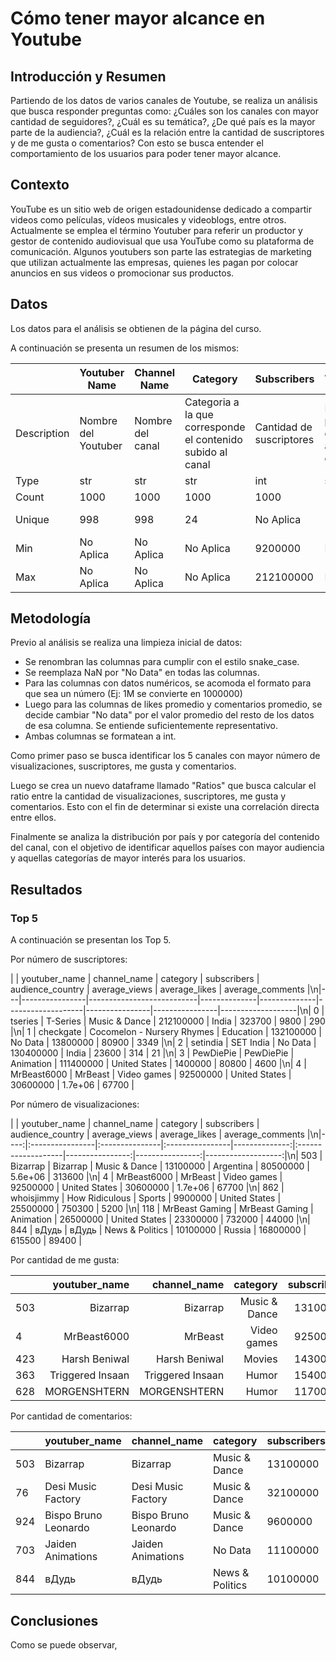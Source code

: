 # Cómo tener mayor alcance en Youtube

## Introducción y Resumen

Partiendo de los datos de varios canales de Youtube, se realiza un análisis que busca responder preguntas como: ¿Cuáles son los canales con mayor cantidad de seguidores?, ¿Cuál es su temática?, ¿De qué país es la mayor parte de la audiencia?, ¿Cuál es la relación entre la cantidad de suscriptores y de me gusta o comentarios? 
Con esto se busca entender el comportamiento de los usuarios para poder tener mayor alcance. 

## Contexto

YouTube es un sitio web de origen estadounidense dedicado a compartir videos como películas, vídeos musicales y videoblogs, entre otros. 
Actualmente se emplea el término Youtuber para referir un productor y gestor de contenido audiovisual que usa YouTube como su plataforma de comunicación. Algunos youtubers son parte las estrategias de marketing que utilizan actualmente las empresas, quienes les pagan por colocar anuncios en sus videos o promocionar sus productos. 

## Datos

Los datos para el análisis se obtienen de la página del curso.

A continuación se presenta un resumen de los mismos: 

|             | Youtuber Name       | Channel Name     | Category                                                    | Subscribers              | Audience Country                         | Average Views                        | Average Likes                   | Average Comments                 |
|-------------|---------------------|------------------|-------------------------------------------------------------|--------------------------|------------------------------------------|--------------------------------------|---------------------------------|----------------------------------|
| Description | Nombre del Youtuber | Nombre del canal | Categoria a la que corresponde el contenido subido al canal | Cantidad de suscriptores | Pais principal de la audiencia del canal | Cantidad promedio de visualizaciones | Cantidad promedio de 'Me gusta' | Cantidad promedio de comentarios |
| Type        |                 str |              str |                                                         str |                      int |                                      str |                                  int |                             int |                              int |
| Count       |                1000 |             1000 |                                                        1000 |                     1000 |                                     1000 |                                 1000 |                            1000 |                             1000 |
| Unique      |                 998 |              998 |                                                          24 |                No Aplica |                                       28 |                            No Aplica |                       No Aplica |                        No Aplica |
| Min         |           No Aplica |        No Aplica |                                                   No Aplica |                  9200000 |                                No Aplica |                                    0 |                               5 |                                1 |
| Max         |           No Aplica |        No Aplica |                                                   No Aplica |                212100000 |                                No Aplica |                             80500000 |                         5600000 |                           313600 |


## Metodología

Previo al análisis se realiza una limpieza inicial de datos:
<ul>
<li>Se renombran las columnas para cumplir con el estilo snake_case.</li>
<li>Se reemplaza NaN por "No Data" en todas las columnas.</li>
<li>Para las columnas con datos numéricos, se acomoda el formato para que sea un número (Ej: 1M se convierte en 1000000)</li>
<li>Luego para las columnas de likes promedio y comentarios promedio, se decide cambiar "No data" por el valor promedio del resto de los datos de esa columna. Se entiende suficientemente representativo.</li>
<li>Ambas columnas se formatean a int.</li>
</ul>

Como primer paso se busca identificar los 5 canales con mayor número de visualizaciones, suscriptores, me gusta y comentarios.

Luego se crea un nuevo dataframe llamado "Ratios" que busca calcular el ratio entre la cantidad de visualizaciones, suscriptores, me gusta y comentarios. Esto con el fin de determinar si existe una correlación directa entre ellos.

Finalmente se analiza la distribución por país y por categoría del contenido del canal, con el objetivo de identificar aquellos países con mayor audiencia y aquellas categorías de mayor interés para los usuarios.


## Resultados

### Top 5
A continuación se presentan los Top 5.

Por número de suscriptores:

|    | youtuber_name   | channel_name               | category      |   subscribers | audience_country   |   average_views |   average_likes |   average_comments |\n|---|----------------|---------------------------|--------------|--------------|-------------------|----------------|----------------|-------------------|\n|  0 | tseries         | T-Series                   | Music & Dance |     212100000 | India              |          323700 |      9800       |                290 |\n|  1 | checkgate       | Cocomelon - Nursery Rhymes | Education     |     132100000 | No Data            |        13800000 |     80900       |               3349 |\n|  2 | setindia        | SET India                  | No Data       |     130400000 | India              |           23600 |       314       |                 21 |\n|  3 | PewDiePie       | PewDiePie                  | Animation     |     111400000 | United States      |         1400000 |     80800       |               4600 |\n|  4 | MrBeast6000     | MrBeast                    | Video games   |      92500000 | United States      |        30600000 |         1.7e+06 |              67700 |

Por número de visualizaciones:

|     | youtuber_name   | channel_name   | category        |   subscribers | audience_country   |   average_views |   average_likes |   average_comments |\n|----:|:----------------|:---------------|:----------------|--------------:|:-------------------|----------------:|----------------:|-------------------:|\n| 503 | Bizarrap        | Bizarrap       | Music & Dance   |      13100000 | Argentina          |        80500000 |         5.6e+06 |             313600 |\n|   4 | MrBeast6000     | MrBeast        | Video games     |      92500000 | United States      |        30600000 |         1.7e+06 |              67700 |\n| 862 | whoisjimmy      | How Ridiculous | Sports          |       9900000 | United States      |        25500000 |    750300       |               5200 |\n| 118 | MrBeast Gaming  | MrBeast Gaming | Animation       |      26500000 | United States      |        23300000 |    732000       |              44000 |\n| 844 | вДудь           | вДудь          | News & Politics |      10100000 | Russia             |        16800000 |    615500       |              89400 |

Por cantidad de me gusta:

|     |    youtuber_name |     channel_name |      category | subscribers | audience_country | average_views | average_likes | average_comments |
|-----|-----------------:|-----------------:|--------------:|------------:|-----------------:|--------------:|--------------:|-----------------:|
| 503 | Bizarrap         | Bizarrap         | Music & Dance | 13100000    | Argentina        | 80500000      | 5600000       | 313600           |
| 4   | MrBeast6000      | MrBeast          | Video games   | 92500000    | United States    | 30600000      | 1700000       | 67700            |
| 423 | Harsh Beniwal    | Harsh Beniwal    | Movies        | 14300000    | India            | 11600000      | 1300000       | 55400            |
| 363 | Triggered Insaan | Triggered Insaan | Humor         | 15400000    | India            | 6400000       | 800900        | 26500            |
| 628 | MORGENSHTERN     | MORGENSHTERN     | Humor         | 11700000    | Russia           | 11000000      | 789900        | 54800            |

Por cantidad de comentarios:

| | youtuber_name | channel_name         | category             | subscribers     | audience_country | average_views | average_likes | average_comments |        
|---------------|----------------------|----------------------|-----------------|------------------|---------------|---------------|------------------|--------|
| 503           | Bizarrap             | Bizarrap             | Music & Dance   | 13100000         | Argentina     | 80500000      | 5600000          | 313600 |
| 76            | Desi Music Factory   | Desi Music Factory   | Music & Dance   | 32100000         | India         | 10800000      | 396400           | 143600 |
| 924           | Bispo Bruno Leonardo | Bispo Bruno Leonardo | Music & Dance   | 9600000          | Brazil        | 577900        | 208700           | 139800 |
| 703           | Jaiden Animations    | Jaiden Animations    | No Data         | 11100000         | United States | 5600000       | 602700           | 94300  |
| 844           | вДудь                | вДудь                | News & Politics | 10100000         | Russia        | 16800000      | 615500           | 89400  |



## Conclusiones

Como se puede observar,
